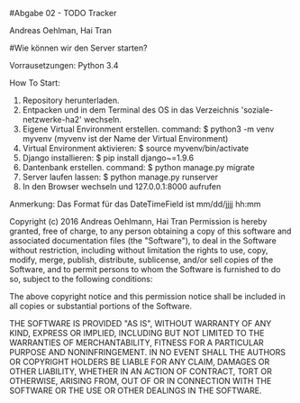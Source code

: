 #Abgabe 02 - TODO Tracker

Andreas Oehlman, Hai Tran

#Wie können wir den Server starten?

Vorrausetzungen: Python 3.4

How To Start:

1. Repository herunterladen.
2. Entpacken und in dem Terminal des OS in das Verzeichnis 'soziale-netzwerke-ha2' wechseln.
3. Eigene Virtual Environment erstellen. command: $ python3 -m venv myvenv      (myvenv ist der Name der Virtual Environment)
4. Virtual Environment aktivieren: $ source myvenv/bin/activate
5. Django installieren: $ pip install django~=1.9.6
6. Dantenbank erstellen. command: $ python manage.py migrate
7. Server laufen lassen: $ python manage.py runserver
8. In den Browser wechseln und 127.0.0.1:8000 aufrufen


Anmerkung: Das Format für das DateTimeField ist mm/dd/jjjj hh:mm


Copyright (c) 2016 Andreas Oehlmann, Hai Tran
Permission is hereby granted, free of charge, to any person obtaining a copy of this software and associated documentation files (the "Software"), to deal in the Software without restriction, including without limitation the rights to use, copy, modify, merge, publish, distribute, sublicense, and/or sell copies of the Software, and to permit persons to whom the Software is furnished to do so, subject to the following conditions:

The above copyright notice and this permission notice shall be included in all copies or substantial portions of the Software.

THE SOFTWARE IS PROVIDED "AS IS", WITHOUT WARRANTY OF ANY KIND, EXPRESS OR IMPLIED, INCLUDING BUT NOT LIMITED TO THE WARRANTIES OF MERCHANTABILITY, FITNESS FOR A PARTICULAR PURPOSE AND NONINFRINGEMENT. IN NO EVENT SHALL THE AUTHORS OR COPYRIGHT HOLDERS BE LIABLE FOR ANY CLAIM, DAMAGES OR OTHER LIABILITY, WHETHER IN AN ACTION OF CONTRACT, TORT OR OTHERWISE, ARISING FROM, OUT OF OR IN CONNECTION WITH THE SOFTWARE OR THE USE OR OTHER DEALINGS IN THE SOFTWARE.
